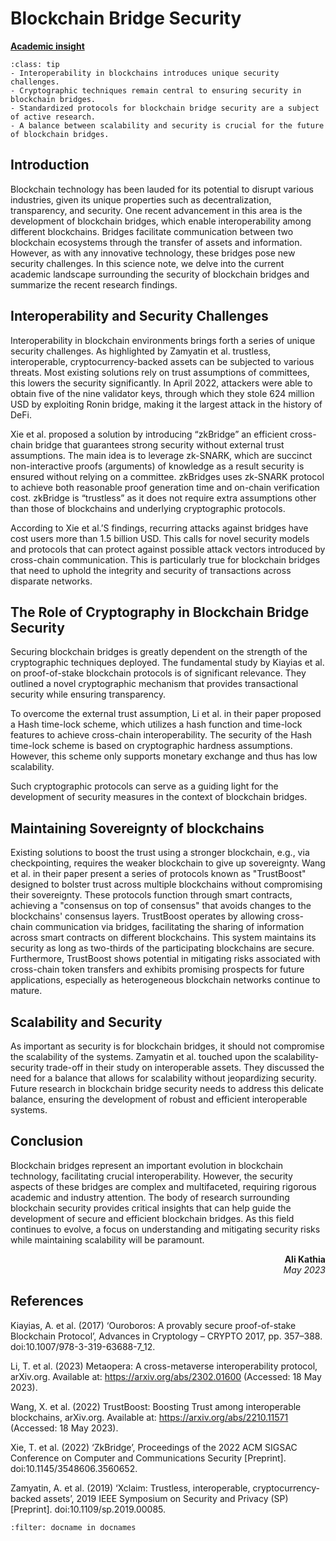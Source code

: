 # Blockchain Bridge Security

<!-- ![Academic Insight](images/AI.svg) -->
<ins>**Academic insight**</ins>

```{admonition} Key Insights
:class: tip
- Interoperability in blockchains introduces unique security challenges.
- Cryptographic techniques remain central to ensuring security in blockchain bridges.
- Standardized protocols for blockchain bridge security are a subject of active research.
- A balance between scalability and security is crucial for the future of blockchain bridges.
```

## Introduction

Blockchain technology has been lauded for its potential to disrupt various industries, given its unique properties such as decentralization, transparency, and security. One recent advancement in this area is the development of blockchain bridges, which enable interoperability among different blockchains. Bridges facilitate communication between two blockchain ecosystems through the transfer of assets and information. However, as with any innovative technology, these bridges pose new security challenges. In this science note, we delve into the current academic landscape surrounding the security of blockchain bridges and summarize the recent research findings.

## Interoperability and Security Challenges

 Interoperability in blockchain environments brings forth a series of unique security challenges. As highlighted by Zamyatin et al. trustless, interoperable, cryptocurrency-backed assets can be subjected to various threats. Most existing solutions rely on trust assumptions of committees, this lowers the security significantly. In April 2022, attackers were able to obtain five of the nine validator keys, through which they stole 624 million USD by exploiting Ronin bridge, making it the largest attack in the history of DeFi.  

Xie et al. proposed a solution by introducing “zkBridge” an efficient cross-chain bridge that guarantees strong security without external trust assumptions. The main idea is to leverage zk-SNARK, which are succinct non-interactive proofs (arguments) of knowledge as a result security is ensured without relying on a committee. zkBridges uses zk-SNARK protocol to achieve both reasonable proof generation time and on-chain verification cost. zkBridge is “trustless” as it does not require extra assumptions other than those of blockchains and underlying cryptographic protocols. 

According to Xie et al.’S findings, recurring attacks against bridges have cost users more than 1.5 billion USD.  This calls for novel security models and protocols that can protect against possible attack vectors introduced by cross-chain communication. This is particularly true for blockchain bridges that need to uphold the integrity and security of transactions across disparate networks.


## The Role of Cryptography in Blockchain Bridge Security

Securing blockchain bridges is greatly dependent on the strength of the cryptographic techniques deployed. The fundamental study by Kiayias et al. on proof-of-stake blockchain protocols is of significant relevance. They outlined a novel cryptographic mechanism that provides transactional security while ensuring transparency.

To overcome the external trust assumption, Li et al. in their paper proposed a Hash time-lock scheme, which utilizes a hash function and time-lock features to achieve cross-chain interoperability. The security of the Hash time-lock scheme is based on cryptographic hardness assumptions. However, this scheme only supports monetary exchange and thus has low scalability. 

Such cryptographic protocols can serve as a guiding light for the development of security measures in the context of blockchain bridges.

## Maintaining Sovereignty of blockchains

Existing solutions to boost the trust using a stronger blockchain, e.g., via checkpointing, requires the weaker blockchain to give up sovereignty. Wang et al. in their paper present a series of protocols known as "TrustBoost" designed to bolster trust across multiple blockchains without compromising their sovereignty. These protocols function through smart contracts, achieving a "consensus on top of consensus" that avoids changes to the blockchains' consensus layers. TrustBoost operates by allowing cross-chain communication via bridges, facilitating the sharing of information across smart contracts on different blockchains. This system maintains its security as long as two-thirds of the participating blockchains are secure. Furthermore, TrustBoost shows potential in mitigating risks associated with cross-chain token transfers and exhibits promising prospects for future applications, especially as heterogeneous blockchain networks continue to mature.

## Scalability and Security

As important as security is for blockchain bridges, it should not compromise the scalability of the systems. Zamyatin et al. touched upon the scalability-security trade-off in their study on interoperable assets. They discussed the need for a balance that allows for scalability without jeopardizing security. Future research in blockchain bridge security needs to address this delicate balance, ensuring the development of robust and efficient interoperable systems.

## Conclusion

Blockchain bridges represent an important evolution in blockchain technology, facilitating crucial interoperability. However, the security aspects of these bridges are complex and multifaceted, requiring rigorous academic and industry attention. The body of research surrounding blockchain security provides critical insights that can help guide the development of secure and efficient blockchain bridges. As this field continues to evolve, a focus on understanding and mitigating security risks while maintaining scalability will be paramount.

<div style="text-align: right;font-weight: bold;">Ali Kathia</div>
<div style="text-align: right;font-style: italic;">May 2023</div>

## References

Kiayias, A. et al. (2017) ‘Ouroboros: A provably secure proof-of-stake Blockchain Protocol’, Advances in Cryptology – CRYPTO 2017, pp. 357–388. doi:10.1007/978-3-319-63688-7_12. 

Li, T. et al. (2023) Metaopera: A cross-metaverse interoperability protocol, arXiv.org. Available at: https://arxiv.org/abs/2302.01600 (Accessed: 18 May 2023). 

Wang, X. et al. (2022) TrustBoost: Boosting Trust among interoperable blockchains, arXiv.org. Available at: https://arxiv.org/abs/2210.11571 (Accessed: 18 May 2023). 

Xie, T. et al. (2022) ‘ZkBridge’, Proceedings of the 2022 ACM SIGSAC Conference on Computer and Communications Security [Preprint]. doi:10.1145/3548606.3560652. 

Zamyatin, A. et al. (2019) ‘Xclaim: Trustless, interoperable, cryptocurrency-backed assets’, 2019 IEEE Symposium on Security and Privacy (SP) [Preprint]. doi:10.1109/sp.2019.00085. 

```{bibliography}
:filter: docname in docnames
```